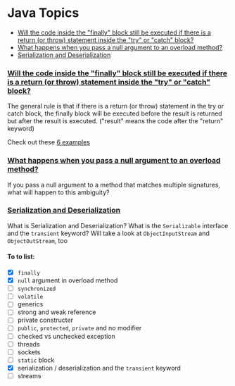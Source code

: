 # Java Topics

* [Will the code inside the "finally" block still be executed if there is a return (or throw) statement inside the "try" or "catch" block?](#user-content-will-the-code-inside-the-finally-block-still-be-executed-if-there-is-a-return-or-throw-statement-inside-the-try-or-catch-block)
* [What happens when you pass a null argument to an overload method?](#user-content-what-happens-when-you-pass-a-null-argument-to-an-overload-method)
* [Serialization and Deserialization](#serialization-and-deserialization)

### [Will the code inside the "finally" block still be executed if there is a return (or throw) statement inside the "try" or "catch" block?](src/Finally.java)

The general rule is that 
if there is a return (or throw) statement in the try or catch block, 
the finally block will be executed before the result is returned but after the result is executed. ("result" means the code after the "return" keyword)

Check out these [6 examples](src/Finally.java)

### [What happens when you pass a null argument to an overload method?](NullInOverloadMethods.java)

If you pass a null argument to a method that matches multiple signatures, what will happen to this ambiguity?

### [Serialization and Deserialization](src/Serialization.java)

What is Serialization and Deserialization? What is the `Serializable` interface and the `transient` keyword?
Will take a look at `ObjectInputStream` and `ObjectOutStream`, too 

#### To to list:

- [x] `finally`
- [x] `null` argument in overload method
- [ ] `synchronized`
- [ ] `volatile`
- [ ] generics
- [ ] strong and weak reference
- [ ] private constructer
- [ ] `public`, `protected`, `private` and no modifier
- [ ] checked vs unchecked exception
- [ ] threads
- [ ] sockets
- [ ] `static` block
- [x] serialization / deserialization and the `transient` keyword
- [ ] streams
